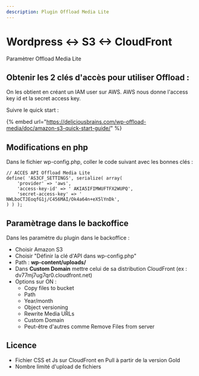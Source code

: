 ```yaml
---
description: Plugin Offload Media Lite
---
```


# Wordpress &lt;-&gt; S3 &lt;-&gt; CloudFront

Paramètrer Offload Media Lite

## Obtenir les 2 clés d'accès pour utiliser Offload :

On les obtient en créant un IAM user sur AWS. AWS nous donne l'access key id et la secret access key.

Suivre le quick start :

{% embed url="https://deliciousbrains.com/wp-offload-media/doc/amazon-s3-quick-start-guide/" %}



## Modifications en php

Dans le fichier wp-config.php, coller le code suivant avec les bonnes clés :

```text
// ACCES API Offload Media Lite
define( 'AS3CF_SETTINGS', serialize( array(
    'provider' => 'aws',
    'access-key-id' => ' AKIA5IFIMWUFTFX2WUPQ',
    'secret-access-key' => ' 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',
) ) );
```

## Paramètrage dans le backoffice

Dans les paramètre du plugin dans le backoffice :

* Choisir Amazon S3
* Choisir "Définir la clé d'API dans wp-config.php"
* Path : **wp-content/uploads/**
* Dans **Custom Domain** mettre celui de sa distribution CloudFront \(ex : dv77mj7ug7qr0.cloudfront.net\)
* Options sur ON :
  * Copy files to bucket
  * Path
  * Year/month
  * Object versioning
  * Rewrite Media URLs
  * Custom Domain
  * Peut-être d'autres comme Remove Files from server



## Licence

* Fichier CSS et Js sur CloudFront en Pull à partir de la version Gold
* Nombre limité d'upload de fichiers



